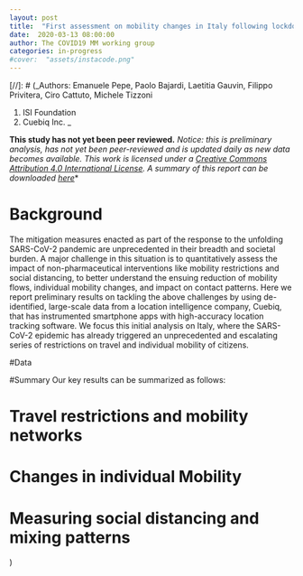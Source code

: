 ```yaml
---
layout: post
title:  "First assessment on mobility changes in Italy following lockdown"
date:  2020-03-13 08:00:00
author: The COVID19 MM working group
categories: in-progress
#cover:  "assets/instacode.png"
---
```


[//]: # (_Authors: Emanuele Pepe, Paolo Bajardi, Laetitia Gauvin, Filippo Privitera, Ciro Cattuto, Michele Tizzoni
1) ISI Foundation
2) Cuebiq Inc.
_

**This study has not yet been peer reviewed.**
_Notice: this is preliminary analysis, has not yet been peer-reviewed and is updated daily as new data becomes available. This work is licensed under a  [Creative Commons Attribution 4.0 International License](https://creativecommons.org/licenses/by/4.0/). A summary of this report can be downloaded  [here]()_*

# Background
The mitigation measures enacted as part of the response to the unfolding SARS-CoV-2 pandemic are unprecedented in their breadth and societal burden.
A major challenge in this situation is to quantitatively assess the impact of non-pharmaceutical interventions like mobility restrictions and social distancing, to better understand the ensuing reduction of mobility flows, individual mobility changes, and impact on contact patterns.
Here we report preliminary results on tackling the above challenges by using de-identified, large-scale data from a location intelligence company, Cuebiq, that has instrumented smartphone apps with high-accuracy location tracking software. We focus this initial analysis on Italy, where the SARS-CoV-2 epidemic has already triggered an unprecedented and escalating series of restrictions on travel and individual mobility of citizens.

#Data

#Summary
Our key results can be summarized as follows:


# Travel restrictions and mobility networks

# Changes in individual Mobility

# Measuring social distancing and mixing patterns
)
